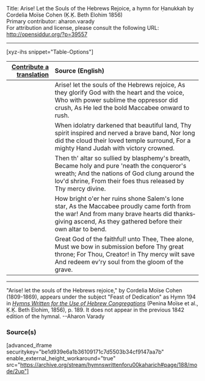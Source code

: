 <html>
<head></head>
<body>
Title: Arise! Let the Souls of the Hebrews Rejoice, a hymn for Ḥanukkah by Cordelia Moïse Cohen (Ḳ.Ḳ. Beth Elohim 1856)<br />
Primary contributor: aharon.varady<br />
For attribution and license, please consult the following URL: <a href="http://opensiddur.org/?p=39557">http://opensiddur.org/?p=39557</a>
<p />
<hr />

[xyz-ihs snippet="Table-Options"]<table style="margin-left: auto; margin-right: auto;" class="draggable">
<thead><tr><th id="x" style="text-align: right;"><a href="/contribute/upload/">Contribute a translation</a></th><th style="text-align: left;">Source (English)</th></tr></thead>
<tbody>
<tr><td style="vertical-align:top;">
<div class="liturgy" lang="he" style="text-align: right;">

</div></td>

<td style="vertical-align:top;">
<div class="english" lang="en" style="text-align: left;">
Arise! let the souls of the Hebrews rejoice, 
As they glorify God with the heart and the voice, 
Who with power sublime the oppressor did crush, 
As He led the bold Maccabee onward to rush. 
</div></td></tr>


<tr><td style="vertical-align:top;">
<div class="liturgy" lang="he" style="text-align: right;">

</div></td>

<td style="vertical-align:top;">
<div class="english" lang="en" style="text-align: left;">
When idolatry darkened that beautiful land, 
Thy spirit inspired and nerved a brave band, 
Nor long did the cloud their loved temple surround, 
For a mighty Hand Judah with victory crowned. 
</div></td></tr>


<tr><td style="vertical-align:top;">
<div class="liturgy" lang="he" style="text-align: right;">

</div></td>

<td style="vertical-align:top;">
<div class="english" lang="en" style="text-align: left;">
Then th' altar so sullied by blasphemy's breath, 
Became holy and pure 'neath the conqueror's wreath; 
And the nations of God clung around the lov'd shrine, 
From their foes thus released by Thy mercy divine. 
</div></td></tr>


<tr><td style="vertical-align:top;">
<div class="liturgy" lang="he" style="text-align: right;">

</div></td>

<td style="vertical-align:top;">
<div class="english" lang="en" style="text-align: left;">
How bright o'er her ruins shone Salem's lone star, 
As the Maccabee proudly came forth from the war! 
And from many brave hearts did thanksgiving ascend, 
As they gathered before their own altar to bend. 
</div></td></tr>


<tr><td style="vertical-align:top;">
<div class="liturgy" lang="he" style="text-align: right;">

</div></td>

<td style="vertical-align:top;">
<div class="english" lang="en" style="text-align: left;">
Great God of the faithful! unto Thee, Thee alone, 
Must we bow in submission before Thy great throne; 
For Thou, Creator! in Thy mercy wilt save 
And redeem ev'ry soul from the gloom of the grave. 
</div></td></tr>
</tbody></table>

<hr />

"Arise! let the souls of the Hebrews rejoice," by Cordelia Moïse Cohen (1809-1869), appears under the subject "Feast of Dedication" as Hymn 194 in <em><a href="/?p=39305">Hymns Written for the Use of Hebrew Congregations</a></em> (Penina Moïse et al., Ḳ.Ḳ. Beth Elohim, 1856), p. 189. It does not appear in the previous 1842 edition of the hymnal. --Aharon Varady

<h3>Source(s)</h3>

[advanced_iframe securitykey="be1d939e6a1b36109171c7d5503b34cf9147aa7b" enable_external_height_workaround="true" src="https://archive.org/stream/hymnswrittenforu00kaharich#page/188/mode/2up"]

&nbsp;
</body>
</html>
